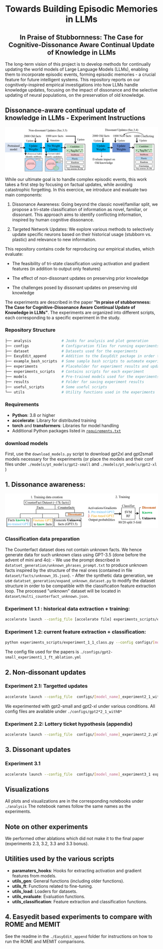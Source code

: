 <div align="center">
  <h1>Towards Building Episodic Memories in LLMs</h1>
  <h2>In Praise of Stubbornness: The Case for Cognitive-Dissonance Aware Continual Update of Knowledge in LLMs</h2>
</div>

The long-term vision of this project is to develop methods for continually updating the world models of Large Language Models (LLMs), enabling them to incorporate episodic events, forming episodic memories - a crucial feature for future intelligent systems. This repository reports on our cognitively-inspired empirical investigations into how LLMs handle knowledge updates, focusing on the impact of dissonance and the selective updating of neural populations, on the preservation of old knowledge.

## Dissonance-aware continual update of knowledge in LLMs - Experiment Instructions

![Overview of our experimental pipeline](Experimental_overview.png)

While our ultimate goal is to handle complex episodic events, this work takes a first step by focusing on factual updates, while avoiding catastrophic forgetting. In this exercice, we introduce and evaluate two main components:

1. Dissonance Awareness: Going beyond the classic novel/familiar split, we propose a tri-state classification of information as novel, familiar, or dissonant. This approach aims to identify conflicting information, inspired by human cognitive dissonance.

2. Targeted Network Updates: We explore various methods to selectively update specific neurons based on their historical usage (stubborn vs. plastic) and relevance to new information.

This repository contains code for reproducing our empirical studies, which evaluate:

- The feasibility of tri-state classification using activation and gradient features (in addition to output only features)

- The effect of non-dissonant updates on preserving prior knowledge

- The challenges posed by dissonant updates on preserving old knowledge

The experiments are described in the paper **"In praise of stubbornness: The Case for Cognitive-Dissonance Aware Continual Update of Knowledge in LLMs"**. The experiments are organized into different scripts, each corresponding to a specific experiment in the study.

### Repository Structure

```bash
├── analysis              # Jooks for analysis and plot generation
├── configs               # Configuration files for running experiments
├── dataset               # Datasets used for the experiments
├── EasyEdit_append       # Addition to the EasyEdit package in order to evaluate MEMIT and ROME
├── example_bash_scripts  # Some sample bash scripts to automate experiments
├── experiments           # Placeholder for experiment results and updated models
├── experiments_scripts   # Contains scripts for each experiment
├── models                # Pre-trained models used for the experiments (to be downloaded)
├── results               # Folder for saving experiment results
├── useful_scripts        # Some useful scripts
└── utils                 # Utility functions used in the experiments
```

### Requirements

- **Python**: 3.8 or higher
- **accelerate**: Library for distributed training
- **torch** and **transformers**: Libraries for model handling
- Additional Python packages listed in [`requirements.txt`](./requirements.txt)

### download models

First, use the `download_models.py` script to download gpt2xl and gpt2small models necessary for the experiments (or place the models and their conf files under `./models/pt_models/gpt2-small` and `./models/pt_models/gpt2-xl` )

## 1. Dissonance awareness:

![Overview of our dissonance detection investigation](Classifier_overview3.png)

### Classification data preparation

The Counterfact dataset does not contain unknown facts. We hence generate data for such unknown class using GPT-3.5 (done before the advent of mini and 4o):
    - We use the prompt described in `datatset_generation/unknown_phrases_prompt.txt` to produce unknown facts inspired by the structure of the real ones (contained in file `dataset/facts/unknown_35.json`). 
    - After the synthetic data generation, we use `datatset_generation/expand_unknown_dataset.py` to modify the dataset structure in order to be compatible with the classification feature extraction loop. The processed "unknown" dataset will be located in `dataset/multi_counterfact_unknown.json`. 

### Experiment 1.1 : historical data extraction + training:

```bash
accelerate launch --config_file [accelerate file] experiments_scripts/experiment_1_1.py --config configs/[model_name]_experiment1_1.yml
```

### Experiment 1.2: current feature extraction + classification:

```bash
python experiments_scripts/experiment_1_1_class.py --config configs/[model_name]_experiment1_1.yml

```

The config file used for the papers is `./configs/gpt2-small_experiment1_1_ft_ablation.yml`

## 2. Non-dissonant updates

### Experiment 2.1: Targetted updates

```bash
accelerate launch --config_file  configs/[model_name]_experiment2_1_with_B.yml experiments_scripts/exp_2_1_withB.py
```

We experimented with gpt2-small and gpt2-xl under various conditions. All config files are available under `./configs/gpt2*2_1_withB*`

### Experiment 2.2: Lottery ticket hypothesis (appendix)

```bash
accelerate launch --config_file  configs/[model_name]_experiment2_2.yml experiments_scripts/exp_2_2.py
```

## 3. Dissonant updates

### Experiment 3.1

```bash
accelerate launch --config_file  configs/[model_name]_experiment3_1 experiments_scripts/exp_3_1.py
```

## Visualizations

All plots and visualizations are in the corresponding notebooks under `./analysis`
The notebook names follow the same names as the experiments.

## Note on other experiments
We performed other ablations which did not make it to the final paper (experiments 2.3, 3.2, 3.3 and 3.3 bonus). 

## Utilities used by the various scripts

- **paramaters_hooks**: Hooks for extracting activation and gradient features from models.
- **utils_gen**: General functions (including older functions).
- **utils_ft**: Functions related to fine-tuning.
- **utils_load**: Loaders for datasets.
- **utils_evaluate**: Evaluation functions.
- **utils_classification**: Feature extraction and classification functions.

## 4. Easyedit based experiments to compare with ROME and MEMIT

See the readme in the  `./EasyEdit_append` folder for instructions on how to run the ROME and MEMIT comparisons.
